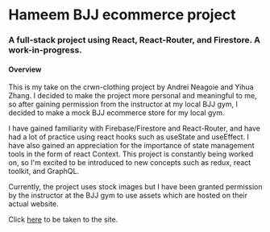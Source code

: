 # Hameem BJJ ecommerce project

### A full-stack project using React, React-Router, and Firestore. A work-in-progress.

#### Overview
This is my take on the crwn-clothing project by Andrei Neagoie and Yihua Zhang. I decided to make the project more personal and meaningful to me, so after gaining permission from the instructor at my local BJJ gym, I decided to make a mock BJJ ecommerce store for my local gym.

I have gained familiarity with Firebase/Firestore and React-Router, and have had a lot of practice using react hooks such as useState and useEffect. I have also gained an appreciation for the importance of state management tools in the form of react Context. This project is constantly being worked on, so I'm excited to be introduced to new concepts such as redux, react toolkit, and GraphQL. 

Currently, the project uses stock images but I have been granted permission by the instructor at the BJJ gym to use assets which are hosted on their actual website.   

Click [here](https://main--poetic-paprenjak-5bfe21.netlify.app) to be taken to the site. 
